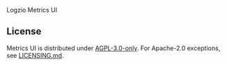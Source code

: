 Logzio Metrics UI

## License

Metrics UI is distributed under [AGPL-3.0-only](LICENSE). For Apache-2.0 exceptions, see [LICENSING.md](LICENSING.md).
